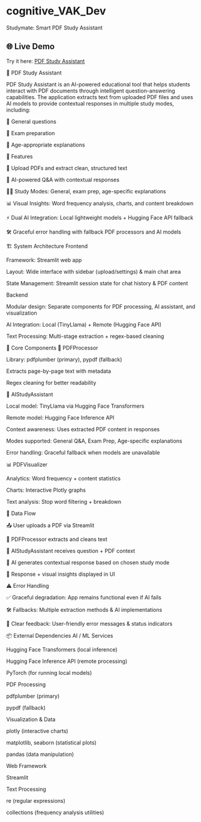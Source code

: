 # cognitive_VAK_Dev
Studymate: Smart PDF Study Assistant

## 🌐 Live Demo  
Try it here: [PDF Study Assistant](https://a4baedc4-e7cf-4bd4-859b-fa532dfcb184-00-26rt7icissovg.pike.replit.dev/)

📘 PDF Study Assistant

PDF Study Assistant is an AI-powered educational tool that helps students interact with PDF documents through intelligent question-answering capabilities. The application extracts text from uploaded PDF files and uses AI models to provide contextual responses in multiple study modes, including:

🧾 General questions

📝 Exam preparation

👶 Age-appropriate explanations

🚀 Features

📂 Upload PDFs and extract clean, structured text

🤖 AI-powered Q&A with contextual responses

🧑‍🎓 Study Modes: General, exam prep, age-specific explanations

📊 Visual Insights: Word frequency analysis, charts, and content breakdown

⚡ Dual AI Integration: Local lightweight models + Hugging Face API fallback

🛠️ Graceful error handling with fallback PDF processors and AI models

🏗️ System Architecture
Frontend

Framework: Streamlit
 web app

Layout: Wide interface with sidebar (upload/settings) & main chat area

State Management: Streamlit session state for chat history & PDF content

Backend

Modular design: Separate components for PDF processing, AI assistant, and visualization

AI Integration: Local (TinyLlama) + Remote (Hugging Face API)

Text Processing: Multi-stage extraction + regex-based cleaning

🔑 Core Components
📄 PDFProcessor

Library: pdfplumber (primary), pypdf (fallback)

Extracts page-by-page text with metadata

Regex cleaning for better readability

🤖 AIStudyAssistant

Local model: TinyLlama
 via Hugging Face Transformers

Remote model: Hugging Face Inference API

Context awareness: Uses extracted PDF content in responses

Modes supported: General Q&A, Exam Prep, Age-specific explanations

Error handling: Graceful fallback when models are unavailable

📊 PDFVisualizer

Analytics: Word frequency + content statistics

Charts: Interactive Plotly
 graphs

Text analysis: Stop word filtering + breakdown

🔄 Data Flow

📤 User uploads a PDF via Streamlit

📄 PDFProcessor extracts and cleans text

🤖 AIStudyAssistant receives question + PDF context

🧠 AI generates contextual response based on chosen study mode

💬 Response + visual insights displayed in UI

⚠️ Error Handling

✅ Graceful degradation: App remains functional even if AI fails

🛠️ Fallbacks: Multiple extraction methods & AI implementations

🔔 Clear feedback: User-friendly error messages & status indicators

📦 External Dependencies
AI / ML Services

Hugging Face Transformers (local inference)

Hugging Face Inference API (remote processing)

PyTorch (for running local models)

PDF Processing

pdfplumber (primary)

pypdf (fallback)

Visualization & Data

plotly (interactive charts)

matplotlib, seaborn (statistical plots)

pandas (data manipulation)

Web Framework

Streamlit

Text Processing

re (regular expressions)

collections (frequency analysis utilities)
